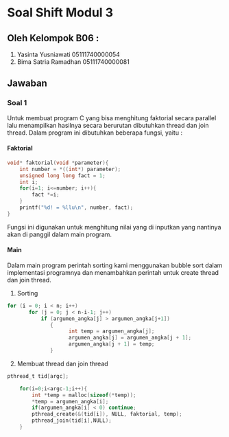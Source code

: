 # Soal Shift Modul 3

## Oleh Kelompok B06 :
1. Yasinta Yusniawati   05111740000054
2. Bima Satria Ramadhan 05111740000081

## Jawaban

### Soal 1
Untuk membuat program C yang bisa menghitung faktorial secara parallel lalu menampilkan hasilnya secara berurutan dibutuhkan thread dan join thread. Dalam program ini dibutuhkan beberapa fungsi, yaitu :

#### Faktorial 
```c
void* faktorial(void *parameter){
    int number = *((int*) parameter);
    unsigned long long fact = 1;
    int i;
    for(i=1; i<=number; i++){
        fact *=i;
    }
    printf("%d! = %llu\n", number, fact);
}
```
Fungsi ini digunakan untuk menghitung nilai yang di inputkan yang nantinya akan di panggil dalam main program.

#### Main
Dalam main program perintah sorting kami menggunakan bubble sort dalam implementasi programnya dan menambahkan perintah untuk create thread dan join thread.

1. Sorting
```c
for (i = 0; i < n; i++)          
       for (j = 0; j < n-i-1; j++)  
           if (argumen_angka[j] > argumen_angka[j+1]) 
              {
                    int temp = argumen_angka[j]; 
                    argumen_angka[j] = argumen_angka[j + 1]; 
                    argumen_angka[j + 1] = temp; 
              } 
```
2. Membuat thread dan join thread
```c
pthread_t tid[argc];

    for(i=0;i<argc-1;i++){
        int *temp = malloc(sizeof(*temp));
        *temp = argumen_angka[i];
        if(argumen_angka[i] < 0) continue;
        pthread_create(&(tid[i]), NULL, faktorial, temp);
        pthread_join(tid[i],NULL);
    }
```